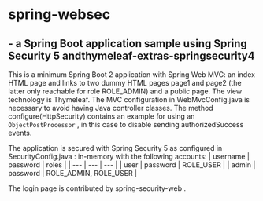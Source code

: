 # spring-websec
## - a Spring Boot application sample using Spring Security 5 andthymeleaf-extras-springsecurity4

This is a minimum Spring Boot 2 application with Spring Web MVC: an index HTML page and links to two dummy HTML pages page1 and page2 (the latter only reachable for role ROLE_ADMIN) and a public page. The view technology is Thymeleaf. The MVC configuration in WebMvcConfig.java is necessary to avoid having Java controller classes. The method configure(HttpSecurity) contains an example for using an `ObjectPostProcessor` , in this case to disable sending authorizedSuccess events.

The application is secured with Spring Security 5 as configured in SecurityConfig.java : in-memory with the following accounts:
| username | password | roles |
| --- | --- | --- |
| user | password | ROLE_USER |
| admin | password | ROLE_ADMIN, ROLE_USER |

The login page is contributed by spring-security-web .
